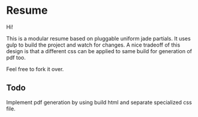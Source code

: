 Resume
================================

Hi!

This is a modular resume based on pluggable uniform jade partials. It uses gulp to build the project and watch for changes. A nice tradeoff of this design is that a different css can be applied to same build for generation of pdf too.

Feel free to fork it over.

Todo
------------------------------

Implement pdf generation by using build html and separate specialized css file.
